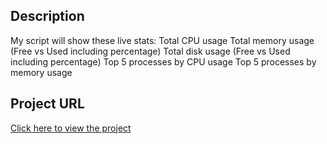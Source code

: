 ## Description
My script will show these live stats:
Total CPU usage
Total memory usage (Free vs Used including percentage)
Total disk usage (Free vs Used including percentage)
Top 5 processes by CPU usage
Top 5 processes by memory usage

## Project URL
[Click here to view the project](https://github.com/noneofbussines888/myfirstproject)
